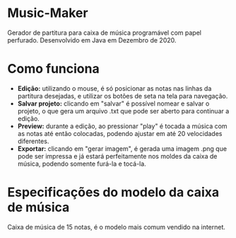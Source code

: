 # Music-Maker
Gerador de partitura para caixa de música programável com papel perfurado. Desenvolvido em Java em Dezembro de 2020.

# Como funciona
- **Edição:** utilizando o mouse, é só posicionar as notas nas linhas da partitura desejadas, e utilizar os botões de seta na tela para navegação.
- **Salvar projeto:** clicando em "salvar" é possível nomear e salvar o projeto, o que gera um arquivo .txt que pode ser aberto para continuar a edição.
- **Preview:** durante a edição, ao pressionar "play" é tocada a música com as notas até então colocadas, podendo ajustar em até 20 velocidades diferentes.
- **Exportar:** clicando em "gerar imagem", é gerada uma imagem .png que pode ser impressa e já estará perfeitamente nos moldes da caixa de música, podendo somente furá-la e tocá-la.

# Especificações do modelo da caixa de música
Caixa de música de 15 notas, é o modelo mais comum vendido na internet.

